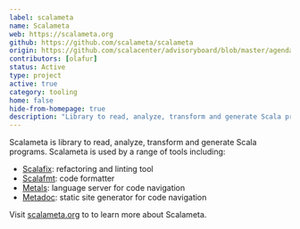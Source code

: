 ```yaml
---
label: scalameta
name: Scalameta
web: https://scalameta.org
github: https://github.com/scalameta/scalameta
origin: https://github.com/scalacenter/advisoryboard/blob/master/agendas/001-2016-q2.md
contributors: [olafur]
status: Active
type: project
active: true
category: tooling
home: false
hide-from-homepage: true
description: "Library to read, analyze, transform and generate Scala programs"
---
```


Scalameta is library to read, analyze, transform and generate Scala programs.
Scalameta is used by a range of tools including:

- [Scalafix](https://scalacenter.github.io/scalafix/): refactoring and linting
  tool
- [Scalafmt](http://scalameta.org/scalafmt/): code formatter
- [Metals](http://scalameta.org/metals/): language server for code navigation
- [Metadoc](https://github.com/scalameta/metadoc): static site generator for
  code navigation

Visit [scalameta.org](http://scalameta.org) to to learn more about Scalameta.
